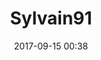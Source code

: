 ---
# FILENAME : please use your OpenClassrooms's name, available in your url.
# Example: https://openclassrooms.com/membres/celinemartinet
# must be the name of your file. If file name is celinemartinet.md, title is celinemartinet.
# lowercase, no blank space, Capital case or special character.
title: Sylvain91

# First name or full name
name: Sylvain91
date: 2017-09-15 00:38

# One line.
# If you need more space, go to the next line and add 4 spaces on the left, as in 'description'.
objective: Développer mes compétences, construire des applis Androïd !

# don't touch that
template: students
description:
    48 ans, après une reconversion faite de l'industrie vers le dev, je poursuis mon évolution vers la formation développeur d'application Androïd.
    C'est le début de l'aventure avec OC, qui doit durer 2ans.

# image must be located in content/images/students
# name should be the same as this file. Eg: celinemartinet.png
image: Sylvain91.jpg

# Change this to True when you do you pull request.
public: True

# You need to keep the exact same structure for each new project.
projects:
  - title: Présentez-vous !
    description: Bonjour!! Je m'appelle Sylvain et voici mon linkedin.
    # Create a new repository for your images. Name it the same as your nickname and profile picture.
    # Image must be here: content/students/yourrepo/project1.png
    image: Sylvain91/Sylvain91LDin.PNG
    link: https://www.linkedin.com/in/sylvain-chazette-72a811134/
    # 'true' makes it fully available.
    # 'false' will add a black layer on the picture. IT WILL BE PUBLIC!
    finished: true
  - title: Intégrez la communauté !
    description: Modifier un projet Open Source pour comprendre le fonctionnement de Git, de Github et des pull requests. 
    image: Sylvain91/Sylvain91.png
    link: https://openclassrooms-student-center.github.io/presentation/students/ratus.html
    finished: true
---